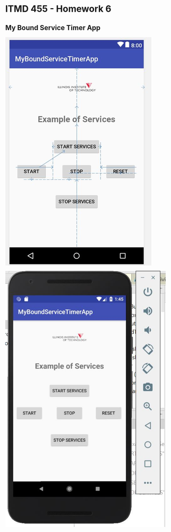 #  ITMD 455 - Homework 6
## My Bound Service Timer App

![alt text](https://github.com/chuerta15/ITMD-455/blob/master/Week%206/screenshots/mainpic.JPG "Picture of Application")

![alt text](https://github.com/chuerta15/ITMD-455/blob/master/Week%206/screenshots/nexusscreenshot.JPG "Picture in Nexus")


